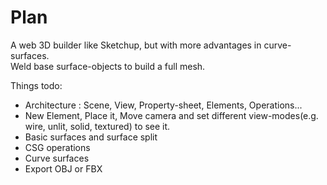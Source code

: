 # Plan
A web 3D builder like Sketchup, but with more advantages in curve-surfaces.   
Weld base surface-objects to build a full mesh.  

Things todo:
- Architecture : Scene, View, Property-sheet, Elements, Operations...
- New Element, Place it, Move camera and set different view-modes(e.g. wire, unlit, solid, textured) to see it.
- Basic surfaces and surface split
- CSG operations
- Curve surfaces
- Export OBJ or FBX



